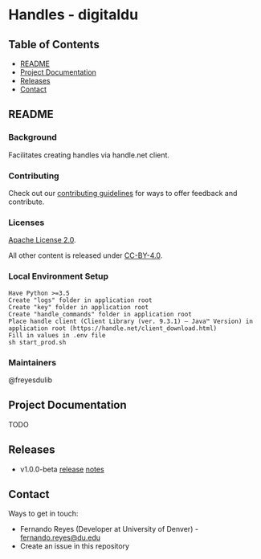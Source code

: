 # Handles - digitaldu

## Table of Contents

* [README](#readme)
* [Project Documentation](#project-documentation)
* [Releases](#releases)
* [Contact](#contact)

## README

### Background

Facilitates creating handles via handle.net client.

### Contributing

Check out our [contributing guidelines](/CONTRIBUTING.md) for ways to offer feedback and contribute.

### Licenses

[Apache License 2.0](https://www.apache.org/licenses/LICENSE-2.0).

All other content is released under [CC-BY-4.0](https://creativecommons.org/licenses/by/4.0/).

### Local Environment Setup

```
Have Python >=3.5
Create "logs" folder in application root
Create "key" folder in application root
Create "handle_commands" folder in application root
Place handle client (Client Library (ver. 9.3.1) — Java™ Version) in application root (https://handle.net/client_download.html)
Fill in values in .env file
sh start_prod.sh
```

### Maintainers

@freyesdulib

## Project Documentation

TODO

## Releases
* v1.0.0-beta [release]() [notes]()


## Contact

Ways to get in touch:

* Fernando Reyes (Developer at University of Denver) - fernando.reyes@du.edu
* Create an issue in this repository